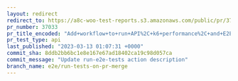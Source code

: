 ```yaml
---
layout: redirect
redirect_to: https://a8c-woo-test-reports.s3.amazonaws.com/public/pr/37033/api/index.html
pr_number: 37033
pr_title_encoded: "Add+workflow+to+run+API%2C+k6+performance%2C+and+E2E+tests+on+trunk+after+PR+merge"
pr_test_type: api
last_published: "2023-03-13 01:07:31 +0000"
commit_sha: 8ddb2bb6bc1e8e167e67ad18402ca19c98d057ca
commit_message: "Update run-e2e-tests action description"
branch_name: e2e/run-tests-on-pr-merge
---
```

